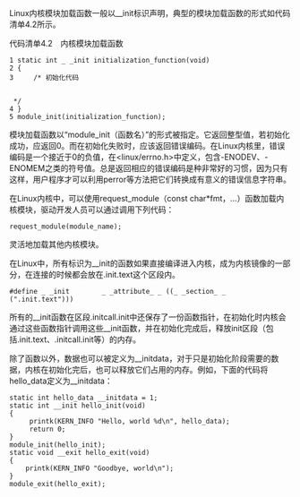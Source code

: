 Linux内核模块加载函数一般以__init标识声明，典型的模块加载函数的形式如代码清单4.2所示。

代码清单4.2　内核模块加载函数

```
1 static int _ _init initialization_function(void)
2 {
3     /* 初始化代码


 */
4 }
5 module_init(initialization_function);
```

模块加载函数以“module_init（函数名）”的形式被指定。它返回整型值，若初始化成功，应返回0。而在初始化失败时，应该返回错误编码。在Linux内核里，错误编码是一个接近于0的负值，在<linux/errno.h>中定义，包含-ENODEV、-ENOMEM之类的符号值。总是返回相应的错误编码是种非常好的习惯，因为只有这样，用户程序才可以利用perror等方法把它们转换成有意义的错误信息字符串。

在Linux内核中，可以使用request_module（const char*fmt，…）函数加载内核模块，驱动开发人员可以通过调用下列代码：

```
request_module(module_name);
```

灵活地加载其他内核模块。

在Linux中，所有标识为__init的函数如果直接编译进入内核，成为内核镜像的一部分，在连接的时候都会放在.init.text这个区段内。

```
#define _ _init        _ _attribute_ _ ((_ _section_ _ (".init.text")))
```

所有的__init函数在区段.initcall.init中还保存了一份函数指针，在初始化时内核会通过这些函数指针调用这些__init函数，并在初始化完成后，释放init区段（包括.init.text、.initcall.init等）的内存。

除了函数以外，数据也可以被定义为__initdata，对于只是初始化阶段需要的数据，内核在初始化完后，也可以释放它们占用的内存。例如，下面的代码将hello_data定义为__initdata：

```
static int hello_data __initdata = 1;
static int __init hello_init(void)
{
     printk(KERN_INFO "Hello, world %d\n", hello_data);
     return 0;
}
module_init(hello_init);
static void __exit hello_exit(void)
{
    printk(KERN_INFO "Goodbye, world\n");
}
module_exit(hello_exit);
```

